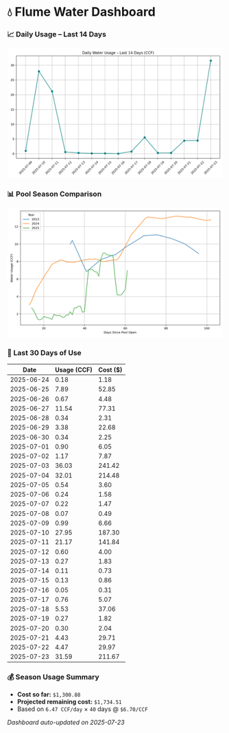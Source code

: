 # 💧 Flume Water Dashboard

### 📈 Daily Usage – Last 14 Days
![Usage Chart](flume_usage_chart.png)

### 📊 Pool Season Comparison
![Season Comparison](flume_season_comparison.png)

### 📅 Last 30 Days of Use
| Date       | Usage (CCF) | Cost ($) |
|------------|-------------|----------|
| 2025-06-24 | 0.18        | 1.18     |
| 2025-06-25 | 7.89        | 52.85    |
| 2025-06-26 | 0.67        | 4.48     |
| 2025-06-27 | 11.54       | 77.31    |
| 2025-06-28 | 0.34        | 2.31     |
| 2025-06-29 | 3.38        | 22.68    |
| 2025-06-30 | 0.34        | 2.25     |
| 2025-07-01 | 0.90        | 6.05     |
| 2025-07-02 | 1.17        | 7.87     |
| 2025-07-03 | 36.03       | 241.42   |
| 2025-07-04 | 32.01       | 214.48   |
| 2025-07-05 | 0.54        | 3.60     |
| 2025-07-06 | 0.24        | 1.58     |
| 2025-07-07 | 0.22        | 1.47     |
| 2025-07-08 | 0.07        | 0.49     |
| 2025-07-09 | 0.99        | 6.66     |
| 2025-07-10 | 27.95       | 187.30   |
| 2025-07-11 | 21.17       | 141.84   |
| 2025-07-12 | 0.60        | 4.00     |
| 2025-07-13 | 0.27        | 1.83     |
| 2025-07-14 | 0.11        | 0.73     |
| 2025-07-15 | 0.13        | 0.86     |
| 2025-07-16 | 0.05        | 0.31     |
| 2025-07-17 | 0.76        | 5.07     |
| 2025-07-18 | 5.53        | 37.06    |
| 2025-07-19 | 0.27        | 1.82     |
| 2025-07-20 | 0.30        | 2.04     |
| 2025-07-21 | 4.43        | 29.71    |
| 2025-07-22 | 4.47        | 29.97    |
| 2025-07-23 | 31.59       | 211.67   |

### 💰 Season Usage Summary
- **Cost so far:** `$1,300.88`
- **Projected remaining cost:** `$1,734.51`
- Based on `6.47 CCF/day` × `40` days @ `$6.70/CCF`

_Dashboard auto-updated on 2025-07-23_
